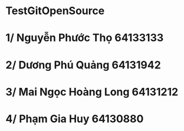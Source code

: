 # TestGitOpenSource

# 1/ Nguyễn Phước Thọ 64133133
# 2/ Dương Phú Quảng 64131942
# 3/ Mai Ngọc Hoàng Long 64131212
# 4/ Phạm Gia Huy 64130880